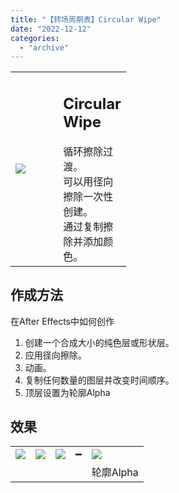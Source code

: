 ```yaml
---
title: "【转场周期表】Circular Wipe"
date: "2022-12-12"
categories: 
  - "archive"
---
```


<table style="width: 36.6876%;"><tbody><tr><td style="width: 62.9997%;"><img src="https://mir.yuelili.com/2022/12/40da0b43b6999e76bb712703615bff28.gif"></td><td style="width: 35.3972%;"><h2 class="title_title__ceXO0">Circular Wipe</h2>循环擦除过渡。<div></div>可以用径向擦除一次性创建。<div></div>通过复制擦除并添加颜色。</td></tr></tbody></table>

## 作成方法

在After Effects中如何创作

1. 创建一个合成大小的纯色层或形状层。
2. 应用径向擦除。
3. 动画。
4. 复制任何数量的图层并改变时间顺序。
5. 顶层设置为轮廓Alpha

## 效果

<table style="border-collapse: collapse;"><tbody><tr><td><img src="https://mir.yuelili.com/2022/12/a660456252621db31e4774358fa78911.gif"></td><td><img src="https://mir.yuelili.com/user/AE/mg/foxcodex/tri.png"></td><td><img src="https://mir.yuelili.com/2022/12/0a143d27153a1d39941e4a98a0304ce9.gif"></td><td>━</td><td><img src="https://mir.yuelili.com/2022/12/e80cf55cf8efb009479f0e9bab53dc0f.gif"></td></tr><tr><td></td><td></td><td></td><td></td><td>轮廓Alpha</td></tr></tbody></table>
